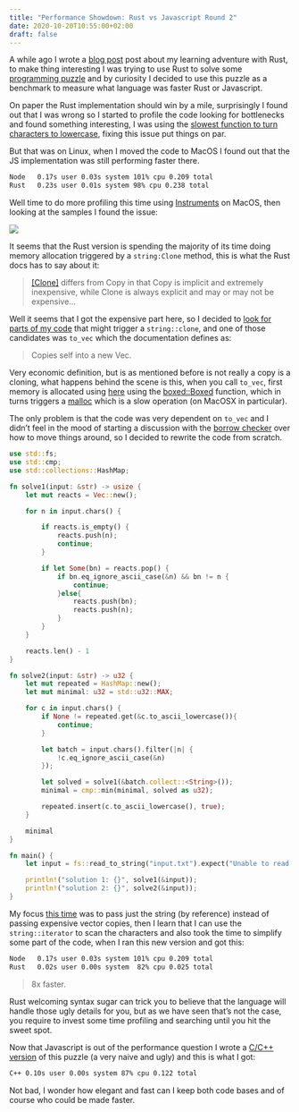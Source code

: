 ```yaml
---
title: "Performance Showdown: Rust vs Javascript Round 2"
date: 2020-10-20T10:55:00+02:00
draft: false
---
```


A while ago I wrote a [blog post](https://cesarvr.io/post/rust-performance/) post about my learning adventure with Rust, to make thing interesting I was trying to use Rust to solve some [programming puzzle](https://adventofcode.com/2018/day/5) and by curiosity I decided to use this puzzle as a benchmark to measure what language was faster Rust or Javascript.

On paper the Rust implementation should win by a mile, surprisingly I found out that I was wrong so I started to profile the code looking for bottlenecks and found something interesting, I was using the [slowest function to turn characters to lowercase](https://cesarvr.io/post/rust-performance/), fixing this issue put things on par.

But that was on Linux, when I moved the code to MacOS I found out that the JS implementation was still performing faster there.


```sh
Node   0.17s user 0.03s system 101% cpu 0.209 total
Rust   0.23s user 0.01s system 98% cpu 0.238 total
```

Well time to do more profiling this time using [Instruments](https://help.apple.com/instruments/mac/current/) on MacOS, then looking at the samples I found the issue:  

![](https://github.com/cesarvr/hugo-blog/blob/master/static/rust/malloc-xcode-2.png?raw=true)

It seems that the Rust version is spending the majority of its time doing memory allocation triggered by a ``string:Clone`` method, this is what the Rust docs has to say about it:

> [[Clone]](https://doc.rust-lang.org/std/clone/trait.Clone.html) differs from Copy in that Copy is implicit and extremely inexpensive, while Clone is always explicit and may or may not be expensive...

Well it seems that I got the expensive part here, so I decided to [look for parts of my code](https://github.com/cesarvr/AOCRust/blob/master/day-5/first/src/main.rs) that might trigger a ``string::clone``, and one of those candidates was ``to_vec`` which the documentation defines as:

> Copies self into a new Vec.

Very economic definition, but is as mentioned before is not really a copy is a cloning, what happens behind the scene is this, when you call ``to_vec``,  first memory is allocated using [here](https://doc.rust-lang.org/beta/src/alloc/slice.rs.html#151) using the [boxed::Boxed](https://doc.rust-lang.org/std/boxed/struct.Box.html) function, which in turns triggers a [malloc](https://github.com/lattera/glibc/blob/master/malloc/malloc.c) which is a slow operation (on MacOSX in particular).

The only problem is that the code was very dependent on ``to_vec`` and I didn’t feel in the mood of starting a discussion with the [borrow checker](https://doc.rust-lang.org/1.8.0/book/references-and-borrowing.html) over how to move things around, so I decided to rewrite the code from scratch.  


```rust
use std::fs;
use std::cmp;
use std::collections::HashMap;

fn solve1(input: &str) -> usize {
    let mut reacts = Vec::new();

    for n in input.chars() {

        if reacts.is_empty() {
            reacts.push(n);
            continue;
        }

        if let Some(bn) = reacts.pop() {
            if bn.eq_ignore_ascii_case(&n) && bn != n {
                continue;
            }else{
                reacts.push(bn);
                reacts.push(n);
            }
        }
    }

    reacts.len() - 1
}

fn solve2(input: &str) -> u32 {
    let mut repeated = HashMap::new();
    let mut minimal: u32 = std::u32::MAX;

    for c in input.chars() {
        if None != repeated.get(&c.to_ascii_lowercase()){
            continue;
        }

        let batch = input.chars().filter(|n| {
            !c.eq_ignore_ascii_case(&n)
        });

        let solved = solve1(&batch.collect::<String>());
        minimal = cmp::min(minimal, solved as u32);

        repeated.insert(c.to_ascii_lowercase(), true);
    }

    minimal
}

fn main() {
    let input = fs::read_to_string("input.txt").expect("Unable to read file");

    println!("solution 1: {}", solve1(&input));
    println!("solution 2: {}", solve2(&input));
}
```

My focus [this time](https://github.com/cesarvr/AOCRust/blob/master/day-5/rewrite/src/main.rs) was to pass just the string (by reference) instead of passing expensive vector copies, then I learn that I can use the ``string::iterator`` to scan the characters and also took the time to simplify some part of the code, when I ran this new version and got this:


```sh
Node   0.17s user 0.03s system 101% cpu 0.209 total
Rust   0.02s user 0.00s system  82% cpu 0.025 total
```
> 8x faster.

Rust welcoming syntax sugar can trick you to believe that the language will handle those ugly details for you, but as we have seen that’s not the case, you require to invest some time profiling and searching until you hit the sweet spot.

Now that Javascript is out of the performance question I wrote a [C/C++ version](https://github.com/cesarvr/AOCRust/blob/master/cpp/2018/day-5/main.cpp) of this puzzle (a very naive and ugly) and this is what I got:

```sh
C++ 0.10s user 0.00s system 87% cpu 0.122 total
```

Not bad, I wonder how elegant and fast can I keep both code bases and of course who could be made faster.
